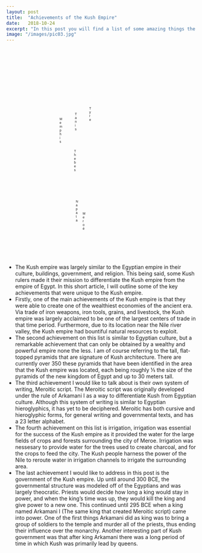 ```yaml
---
layout: post
title:  "Achievements of the Kush Empire"
date:   2018-10-24
excerpt: "In this post you will find a list of some amazing things the Kush Empire achieved!"
image: "/images/pic03.jpg"
---
```

<style>
.map {
    background: url(/wh9-kush/images/map.svg);
    background-size: cover;
    width: 500px;
    height: 570px;
    float: left;
    margin-right: 60px;
}

.map-icon {
    position: relative;
    display: inline-block;
    width: 0;
    height: 0;
}

.map-icon span {
    visibility: hidden;
    opacity: 0;
    width: 250px;
    background-color: black;
    color: #fff;
    text-align: center;
    border-radius: 6px;
    padding: 4px;
    position: absolute;
    font-size: 12px;
    z-index: 1;
    bottom: 150%;
    left: 50%;
    margin-bottom: 10px;
    margin-left: -109px;
    transition: opacity 300ms, visibility 300ms;
}

.map-icon span::after {
    content: "";
    position: absolute;
    top: 100%;
    left: 50%;
    margin-left: -5px;
    border-width: 5px;
    border-style: solid;
    border-color: black transparent transparent transparent;
}

.map-icon:hover span {
    visibility: visible;
    opacity: 0.8;
}

.map-icon.name {
    font-size: 8.43047px;
    font-family: Arial;
}
</style>
<div class="map">
  <div class="map-icon name" style="left: calc(0.39518 * 486.92026px - 10.5px); top: calc(0.39518 * 455.55579px - 31px);">Tanis</div>
  <div class="map-icon name" style="left: calc(0.39518 * 573.33038px - 10.5px); top: calc(0.39518 * 390.82343px - 31px);">Tyre</div>
  <div class="map-icon name" style="left: calc(0.39518 * 364.18198px - 10.5px); top: calc(0.39518 * 537.71106px - 31px);">Memphis</div>
  <div class="map-icon name" style="left: calc(0.39518 * 462.75903px - 10.5px); top: calc(0.39518 * 1064.4442px - 31px);">Napata</div>
  <div class="map-icon name" style="left: calc(0.39518 * 441.46796px - 10.5px); top: calc(0.39518 * 728.85986px - 31px);">Thebes</div>
  <div class="map-icon name" style="left: calc(0.39518 * 489.99945px - 10.5px); top: calc(0.39518 * 1120.2419px - 31px);">Meroë</div>
  <div class="map-icon" style="left: 220px; top: 375px;">
    <img width="32px" src="/wh9-kush/images/iron-ore.svg">
    <span>Large amounts of iron ore where located around the city of Meroe</span>
  </div>
  <div class="map-icon" style="left: 125px; top: 215px;">
    <img width="32px" src="/wh9-kush/images/statue.svg">
    <span>During the 25th dynasty of Egypt, the Kushites constructed many monuments</span>
  </div>
  <div class="map-icon" style="left: 150px; top: 385px;">
    <img width="32px" src="/wh9-kush/images/pine-tree.svg">
    <span>The Kushites used nearby forests to create charcoal to fuel their furnaces</span>
  </div>
  <div class="map-icon" style="left: 150px; top: 440px;">
    <img width="32px" src="/wh9-kush/images/pyramid.svg">
    <span>There were over 350 tall, slender, pyramids in the Kush empire</span>
  </div>
</div>

- The Kush empire was largely similar to the Egyptian empire in their culture, buildings, government, and religion. This being said, some Kush rulers made it their mission to differentiate the Kush empire from the empire of Egypt. In this short article, I will outline some of the key achievements that were unique to the Kush empire.
- Firstly, one of the main achievements of the Kush empire is that they were able to create one of the wealthiest economies of the ancient era. Via trade of iron weapons, iron tools, grains, and livestock, the Kush empire was largely acclaimed to be one of the largest centers of trade in that time period. Furthermore, due to its location near the Nile river valley, the Kush empire had bountiful natural resources to exploit.
- The second achievement on this list is similar to Egyptian culture, but a remarkable achievement that can only be obtained by a wealthy and powerful empire none the less. I am of course referring to the tall, flat-topped pyramids that are signature of Kush architecture. There are currently over 350 these pyramids that have been identified in the area that the Kush empire was located, each being roughly ⅕ the size of the pyramids of the new kingdom of Egypt and up to 30 meters tall.
- The third achievement I would like to talk about is their own system of writing, Meroitic script. The Meroitic script was originally developed under the rule of Arkamani I as a way to differentiate Kush from Egyptian culture. Although this system of writing is similar to Egyptian hieroglyphics, it has yet to be deciphered. Meroitic has both cursive and hieroglyphic forms, for general writing and governmental texts, and has a 23 letter alphabet.
- The fourth achievement on this list is irrigation, irrigation was essential for the success of the Kush empire as it provided the water for the large fields of crops and forests surrounding the city of Meroe. Irrigation was nessesary to provide water for the trees used to create charcoal, and for the crops to feed the city. The Kush people harness the power of the Nile to reroute water in irrigation channels to irrigate the surrounding area.
- The last achievement I would like to address in this post is the government of the Kush empire. Up until around 300 BCE, the governmental structure was modeled off of the Egyptians and was largely theocratic. Priests would decide how long a king would stay in power, and when the king’s time was up, they would kill the king and give power to a new one. This continued until 295 BCE when a king named Arkamani I (The same king that created Meroitic script) came into power. One of the first things Arkamani did as king was to bring a group of soldiers to the temple and murder all of the priests, thus ending their influence over the monarchy. Another interesting part of Kush government was that after king Arkamani there was a long period of time in which Kush was primarily lead by queens.
